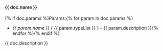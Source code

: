 
#### {{ doc.name }}

{% if doc.params %}Params:{% for param in doc.params %}
- *{{ param.name }}* { {{ param.typeList }} } - {{ param.description }}{% endfor %}{% endif %}

{{ doc.description }}

